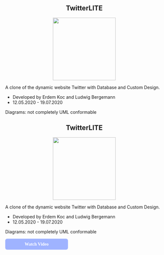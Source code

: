 <h2 align="center" font-size>
TwitterLITE
</h2>

<p align="center">
  <img src="https://github.com/ludwigbe/TwitterLITE/blob/main/Twitter_LITE%20Logo.png" width="200">
</p>

A clone of the dynamic website Twitter with Database and Custom Design.


- Developed by Erdem Koc and Ludwig Bergemann
- 12.05.2020 - 19.07.2020


Diagrams: not completely UML conformable

<h2 align="center">
  TwitterLITE
</h2>

<p align="center">
  <img src="https://github.com/ludwigbe/TwitterLITE/blob/main/Twitter_LITE%20Logo.png" width="200" />
</p>

A clone of the dynamic website Twitter with Database and Custom Design.


- Developed by Erdem Koc and Ludwig Bergemann
- 12.05.2020 - 19.07.2020


Diagrams: not completely UML conformable


<form action="https://github.com/ludwigbe/TwitterLITE/blob/main/TwitterLite%20Pr%C3%A4sentation.mp4">
    <input type="submit" value="Watch Video"  style="border: none; width: 200; height: 35; border-radius: 6px; background-color: #9FB3FF; color: white; padding-top: 2px; font: Leelawadee UI; font-family: Leelawadee UI; font-size: 14; font-weight: bold;"/>
</form>



